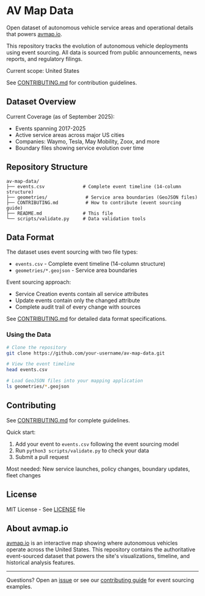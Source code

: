 # AV Map Data

Open dataset of autonomous vehicle service areas and operational details that powers [avmap.io](https://avmap.io).

This repository tracks the evolution of autonomous vehicle deployments using event sourcing. All data is sourced from public announcements, news reports, and regulatory filings.

Current scope: United States

See [CONTRIBUTING.md](CONTRIBUTING.md) for contribution guidelines.

## Dataset Overview

Current Coverage (as of September 2025):

- Events spanning 2017-2025
- Active service areas across major US cities
- Companies: Waymo, Tesla, May Mobility, Zoox, and more
- Boundary files showing service evolution over time

## Repository Structure

```
av-map-data/
├── events.csv              # Complete event timeline (14-column structure)
├── geometries/              # Service area boundaries (GeoJSON files)
├── CONTRIBUTING.md          # How to contribute (event sourcing guide)
├── README.md               # This file
└── scripts/validate.py     # Data validation tools
```

## Data Format

The dataset uses event sourcing with two file types:

- `events.csv` - Complete event timeline (14-column structure)
- `geometries/*.geojson` - Service area boundaries

Event sourcing approach:

- Service Creation events contain all service attributes
- Update events contain only the changed attribute
- Complete audit trail of every change with sources

See [CONTRIBUTING.md](CONTRIBUTING.md) for detailed data format specifications.

### Using the Data

```bash
# Clone the repository
git clone https://github.com/your-username/av-map-data.git

# View the event timeline
head events.csv

# Load GeoJSON files into your mapping application
ls geometries/*.geojson
```

## Contributing

See [CONTRIBUTING.md](CONTRIBUTING.md) for complete guidelines.

Quick start:

1. Add your event to `events.csv` following the event sourcing model
2. Run `python3 scripts/validate.py` to check your data
3. Submit a pull request

Most needed: New service launches, policy changes, boundary updates, fleet changes

## License

MIT License - See [LICENSE](LICENSE) file

## About avmap.io

[avmap.io](https://avmap.io) is an interactive map showing where autonomous vehicles operate across the United States. This repository contains the authoritative event-sourced dataset that powers the site's visualizations, timeline, and historical analysis features.

---

Questions? Open an [issue](../../issues) or see our [contributing guide](CONTRIBUTING.md) for event sourcing examples.
